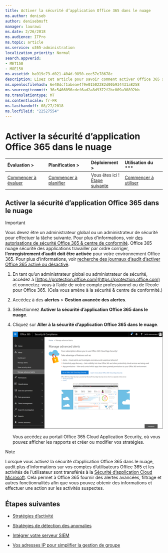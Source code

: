 ```yaml
---
title: Activer la sécurité d’application Office 365 dans le nuage
ms.author: deniseb
author: denisebmsft
manager: laurawi
ms.date: 2/26/2018
ms.audience: ITPro
ms.topic: article
ms.service: o365-administration
localization_priority: Normal
search.appverid:
- MET150
- MOE150
ms.assetid: ba919c73-d021-404d-9850-eec57e78678c
description: Lisez cet article pour savoir comment activer Office 365 sécurité Gestion avancée, fourni par le nuage Application Security in Microsoft Azure.
ms.openlocfilehash: 6e40dcf1abeae4f9e01502282d00b934431a8258
ms.sourcegitcommit: 36c5466056cdef6ad2a8d9372f2bc009a30892bb
ms.translationtype: MT
ms.contentlocale: fr-FR
ms.lasthandoff: 08/27/2018
ms.locfileid: "22527554"
---
```

# <a name="turn-on-office-365-cloud-app-security"></a>Activer la sécurité d’application Office 365 dans le nuage
  
|Évaluation **\>**|Planification **\>**|Déploiement **\>**|Utilisation du ***|
|:-----|:-----|:-----|:-----|
|[Commencer à évaluer](office-365-cas-overview.md) <br/> |[Commencer à planifier](get-ready-for-office-365-cas.md) <br/> |Vous êtes ici !  <br/> [Étape suivante](activity-policies-and-alerts.md) <br/> |[Commencer à utiliser](utilization-activities-for-ocas.md) <br/> |
  
## <a name="turn-on-office-365-cloud-app-security"></a>Activer la sécurité d’application Office 365 dans le nuage

> [!IMPORTANT]
> Vous devez être un administrateur global ou un administrateur de sécurité pour effectuer la tâche suivante. Pour plus d’informations, voir [des autorisations de sécurité Office 365 &amp; centre de conformité](permissions-in-the-security-and-compliance-center.md). Office 365 nuage sécurité des applications travailler par ordre corriger, **l’enregistrement d’audit doit être activée** pour votre environnement Office 365. Pour plus d’informations, voir [recherche des journaux d’audit d’activer Office 365 activé ou désactivé](turn-audit-log-search-on-or-off.md). 
  
1. En tant qu’un administrateur global ou administrateur de sécurité, accédez à [https://protection.office.com](https://protection.office.com) et connectez-vous à l’aide de votre compte professionnel ou de l’école pour Office 365. (Cela vous amène à la sécurité &amp; centre de conformité.) 
    
2. Accédez à des **alertes** \> **Gestion avancée des alertes**.
    
3. Sélectionnez **Activer la sécurité d’application Office 365 dans le nuage**.
    
4. Cliquez sur **Aller à la sécurité d’application Office 365 dans le nuage**.
    
    ![Dans la sécurité &amp; centre de conformité, cliquez sur Gérer les alertes avancées pour accéder à la sécurité d’application dans le nuage Office 365](media/958632d4-03e3-4ade-8e22-d5509db6fca7.png)
  
    Vous accédez au portail Office 365 Cloud Application Security, où vous pouvez afficher les rapports et créer ou modifier vos stratégies.
    
> [!NOTE]
> Lorsque vous activez la sécurité d’application Office 365 dans le nuage, audit plus d’informations sur vos comptes d’utilisateurs Office 365 et les activités de l’utilisateur sont transférés à la [Sécurité d’application Cloud Microsoft](https://aka.ms/whatiscas). Cela permet à Office 365 fournir des alertes avancées, filtrage et autres fonctionnalités afin que vous pouvez obtenir des informations et effectuer une action sur les activités suspectes. 
  
## <a name="next-steps"></a>Étapes suivantes

- [Stratégies d’activité](activity-policies-and-alerts.md)
    
- [Stratégies de détection des anomalies](anomaly-detection-policies-in-ocas.md)
    
- [Intégrer votre serveur SIEM](integrate-your-siem-server-with-office-365-cas.md)
    
- [Vos adresses IP pour simplifier la gestion de groupe](group-your-ip-addresses-in-ocas.md)
    

